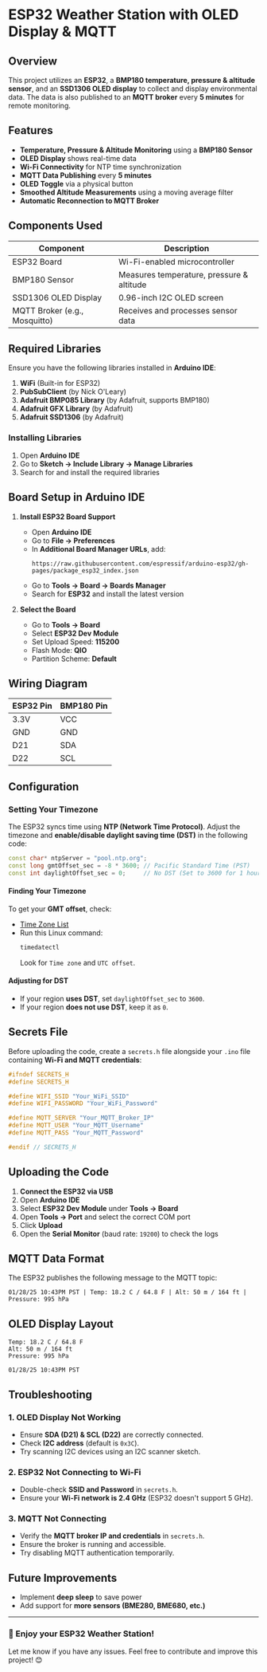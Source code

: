 # ESP32 Weather Station with OLED Display & MQTT

## Overview

This project utilizes an **ESP32**, a **BMP180 temperature, pressure & altitude sensor**, and an **SSD1306 OLED display** to collect and display environmental data. The data is also published to an **MQTT broker** every **5 minutes** for remote monitoring.

## Features

- **Temperature, Pressure & Altitude Monitoring** using a **BMP180 Sensor**
- **OLED Display** shows real-time data
- **Wi-Fi Connectivity** for NTP time synchronization
- **MQTT Data Publishing** every **5 minutes**
- **OLED Toggle** via a physical button
- **Smoothed Altitude Measurements** using a moving average filter
- **Automatic Reconnection to MQTT Broker**

## Components Used

| Component                     | Description                                  |
| ----------------------------- | -------------------------------------------- |
| ESP32 Board                   | Wi-Fi-enabled microcontroller               |
| BMP180 Sensor                 | Measures temperature, pressure & altitude   |
| SSD1306 OLED Display          | 0.96-inch I2C OLED screen                   |
| MQTT Broker (e.g., Mosquitto) | Receives and processes sensor data          |

## Required Libraries

Ensure you have the following libraries installed in **Arduino IDE**:

1. **WiFi** (Built-in for ESP32)
2. **PubSubClient** (by Nick O'Leary)
3. **Adafruit BMP085 Library** (by Adafruit, supports BMP180)
4. **Adafruit GFX Library** (by Adafruit)
5. **Adafruit SSD1306** (by Adafruit)

### Installing Libraries

1. Open **Arduino IDE**
2. Go to **Sketch → Include Library → Manage Libraries**
3. Search for and install the required libraries

## Board Setup in Arduino IDE

1. **Install ESP32 Board Support**

   - Open **Arduino IDE**
   - Go to **File → Preferences**
   - In **Additional Board Manager URLs**, add:
     ```
     https://raw.githubusercontent.com/espressif/arduino-esp32/gh-pages/package_esp32_index.json
     ```
   - Go to **Tools → Board → Boards Manager**
   - Search for **ESP32** and install the latest version

2. **Select the Board**

   - Go to **Tools → Board**
   - Select **ESP32 Dev Module**
   - Set Upload Speed: **115200**
   - Flash Mode: **QIO**
   - Partition Scheme: **Default**

## Wiring Diagram

| ESP32 Pin | BMP180 Pin |
|-----------|-----------|
| 3.3V      | VCC       |
| GND       | GND       |
| D21       | SDA       |
| D22       | SCL       |

## Configuration

### Setting Your Timezone

The ESP32 syncs time using **NTP (Network Time Protocol)**. Adjust the timezone and **enable/disable daylight saving time (DST)** in the following code:

```cpp
const char* ntpServer = "pool.ntp.org";
const long gmtOffset_sec = -8 * 3600; // Pacific Standard Time (PST)
const int daylightOffset_sec = 0;     // No DST (Set to 3600 for 1 hour DST adjustment)
```

#### Finding Your Timezone

To get your **GMT offset**, check:

- [Time Zone List](https://en.wikipedia.org/wiki/List_of_UTC_time_offsets)
- Run this Linux command:
  ```bash
  timedatectl
  ```
  Look for `Time zone` and `UTC offset`.

#### Adjusting for DST

- If your region **uses DST**, set `daylightOffset_sec` to `3600`.
- If your region **does not use DST**, keep it as `0`.

## Secrets File

Before uploading the code, create a `secrets.h` file alongside your `.ino` file containing **Wi-Fi and MQTT credentials**:

```cpp
#ifndef SECRETS_H
#define SECRETS_H

#define WIFI_SSID "Your_WiFi_SSID"
#define WIFI_PASSWORD "Your_WiFi_Password"

#define MQTT_SERVER "Your_MQTT_Broker_IP"
#define MQTT_USER "Your_MQTT_Username"
#define MQTT_PASS "Your_MQTT_Password"

#endif // SECRETS_H
```

## Uploading the Code

1. **Connect the ESP32 via USB**
2. Open **Arduino IDE**
3. Select **ESP32 Dev Module** under **Tools → Board**
4. Open **Tools → Port** and select the correct COM port
5. Click **Upload**
6. Open the **Serial Monitor** (baud rate: `19200`) to check the logs

## MQTT Data Format

The ESP32 publishes the following message to the MQTT topic:

```plaintext
01/28/25 10:43PM PST | Temp: 18.2 C / 64.8 F | Alt: 50 m / 164 ft | Pressure: 995 hPa
```

## OLED Display Layout

```
Temp: 18.2 C / 64.8 F
Alt: 50 m / 164 ft
Pressure: 995 hPa

01/28/25 10:43PM PST
```

## Troubleshooting

### 1. **OLED Display Not Working**

- Ensure **SDA (D21) & SCL (D22)** are correctly connected.
- Check **I2C address** (default is `0x3C`).
- Try scanning I2C devices using an I2C scanner sketch.

### 2. **ESP32 Not Connecting to Wi-Fi**

- Double-check **SSID and Password** in `secrets.h`.
- Ensure your **Wi-Fi network is 2.4 GHz** (ESP32 doesn't support 5 GHz).

### 3. **MQTT Not Connecting**

- Verify the **MQTT broker IP and credentials** in `secrets.h`.
- Ensure the broker is running and accessible.
- Try disabling MQTT authentication temporarily.

## Future Improvements

- Implement **deep sleep** to save power
- Add support for **more sensors (BME280, BME680, etc.)**

---

### 🚀 Enjoy your ESP32 Weather Station!

Let me know if you have any issues. Feel free to contribute and improve this project! 😊


